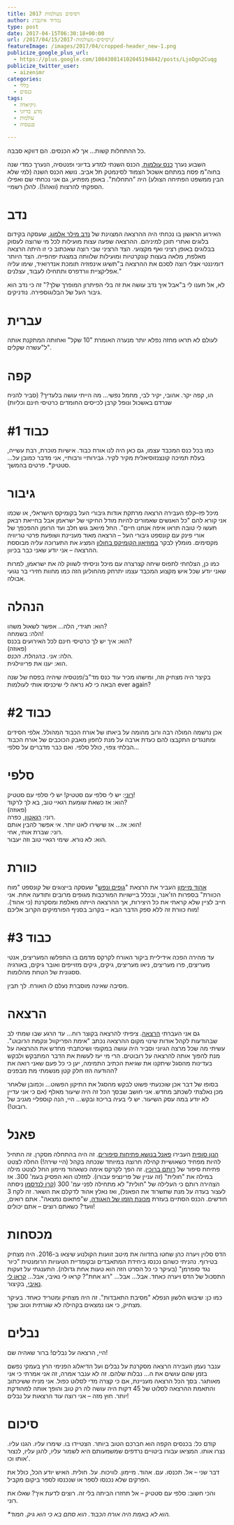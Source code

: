 ```yaml
---
title: רסיסים מעולמות 2017
author: נמרוד איזנברג
type: post
date: 2017-04-15T06:30:18+00:00
url: /2017/04/15/רסיסים-מעולמות-2017/
featureImage: /images/2017/04/cropped-header_new-1.png
publicize_google_plus_url:
  - https://plus.google.com/108430814102045194842/posts/LjoDgn2Cuqg
publicize_twitter_user:
  - aizenimr
categories:
  - כללי
  - כנסים
tags:
  - גיקיאדה
  - מדע בדיוני
  - עולמות
  - פנטסיה

---
```

<span lang="he-IL">כל ההתחלות קשות… אך לא הכנסים</span><span lang="en-US">. </span><span lang="he-IL">הם דווקא סבבה</span><span lang="en-US">.</span>

<span lang="he-IL">השבוע נערך <a href="http://2017.olamot-con.org.il/">כנס עולמות</a></span><span lang="en-US">, </span><span lang="he-IL">הכנס השנתי למדע בדיוני ופנטסיה</span><span lang="en-US">, </span><span lang="he-IL">הנערך כמדי שנה בחוה</span><span lang="en-US">"</span><span lang="he-IL">מ פסח במתחם אשכול הצמוד לסינמטק תל אביב</span><span lang="en-US">. </span><span lang="he-IL">נושא הכנס השנה </span><span lang="en-US">(</span><span lang="he-IL">למי שלא הבין ממשפט הפתיחה הצולע</span><span lang="en-US">) </span><span lang="he-IL">היה </span><span lang="en-US">"</span><span lang="he-IL">התחלות</span><span lang="en-US">". </span><span lang="he-IL">באופן מפתיע</span><span lang="en-US">, </span><span lang="he-IL">גם אני נכחתי שם ואפילו הספקתי להרצות </span><span lang="en-US">(</span><span lang="he-IL">וואהו</span><span lang="en-US">!). </span><span lang="he-IL">להלן רשמיי</span><span lang="en-US">.</span>

# <span lang="he-IL">נדב</span>

<span lang="he-IL">האירוע הראשון בו נכחתי היה ההרצאה המצוינת של <a href="http://www.fantastic-library.com/">נדב מילר אלמוג</a></span><span lang="en-US">, </span><span lang="he-IL">שעסקה בקידום בלוגים ואתרי תוכן למיניהם</span><span lang="en-US">. </span><span lang="he-IL">ההרצאה שפעה עצות מועילות לכל מי שרוצה לעסוק בבלוגים באופן רציני ואף מקצועי</span><span lang="en-US">. </span><span lang="he-IL">הצד הרציני שבי רוצה שאכתוב כי זו היתה הרצאה מאלפת</span><span lang="en-US">, </span><span lang="he-IL">מלאה בעצות קונקרטיות ומועילות שלוותה במצגת יפהפייה</span><span lang="en-US">. </span><span lang="he-IL">הצד היותר דומיננטי אצלי רוצה לסכם את ההרצאה ב</span><span lang="en-US">"</span><span lang="he-IL">תשיגו אינפוזיה תומכת אנדרואיד</span><span lang="en-US">, </span><span lang="he-IL">שימו עליה אפליקציית וורדפרס ותתחילו לעבוד, עצלנים</span><span lang="en-US">."</span>

<span lang="he-IL">לא</span><span lang="en-US">, </span><span lang="he-IL">אל תענו לי ב</span><span lang="en-US">"</span><span lang="he-IL">אבל איך נדב עושה את זה בלי הפיתרון המופרך שלך</span><span lang="en-US">?" </span><span lang="he-IL">זה כי נדב הוא גיבור העל של הבלוגוספירה</span><span lang="en-US">. </span><span lang="he-IL">נודניקים</span><span lang="en-US">.</span>

# <span lang="he-IL">עברית</span>

<span lang="he-IL">לעולם לא תראו מחזה נפלא יותר מנערה האומרת </span><span lang="en-US">"10 </span><span lang="he-IL">שקל</span><span lang="en-US">" </span><span lang="he-IL">ואחותה המתקנת אותה ל</span><span lang="en-US">"</span><span lang="he-IL">עשרה שקלים</span><span lang="en-US">".</span>

# <span lang="he-IL">קפה</span>

<span lang="he-IL">הו, קפה יקר</span><span lang="en-US">. </span><span lang="he-IL">אהובי</span><span lang="en-US">, </span><span lang="he-IL">יקיר לבי</span><span lang="en-US">, </span><span lang="he-IL">מחמל נפשי… מה הייתי עושה בלעדיך</span><span lang="en-US">? (</span><span lang="he-IL">סביר להניח שנרדם באשכול ונופל קרבן לכייסים החומדים כרטיסי חינם וכליות</span><span lang="en-US">)</span>

# <span lang="he-IL">כבוד </span><span lang="en-US">#1</span>

<span lang="he-IL">כמו בכל כנס המכבד עצמו</span><span lang="en-US">, </span><span lang="he-IL">גם כאן היה לנו אורח כבוד</span><span lang="en-US">. </span><span lang="he-IL">אישיות מוכרת</span><span lang="en-US">, </span><span lang="he-IL">רבת עשייה</span><span lang="en-US">, </span><span lang="he-IL">בעלת תמיכה קונצנזוסיאלית מקיר לקיר</span><span lang="en-US">. </span><span lang="he-IL">גבירותיי ורבותיי</span><span lang="en-US">, </span><span lang="he-IL">אני מדבר כמובן על… סטטיק*</span><span lang="en-US">. </span><span lang="he-IL">פרטים בהמשך</span><span lang="en-US">.</span>

# <span lang="he-IL">גיבור</span>

<span lang="he-IL">מיכל פז</span><span lang="en-US">&#8211;</span><span lang="he-IL">קלפ העבירה הרצאה מרתקת אודות גיבורי העל בקומיקס הישראלי</span><span lang="en-US">, </span><span lang="he-IL">או שכמו אני קורא להם </span><span lang="en-US">"</span><span lang="he-IL">כל האנשים שאמורים להיות מודל החיקוי של ישראמן אבל בחייאת רבאק תעשו לי טובה תראו איפה אנחנו חיים</span><span lang="en-US">". </span><span lang="he-IL">החל מיואב גוש חלב ועד הרומן ההפכפך של אורי פינק עם קונספט גיבורי העל – הרצאה מאוד מעניינת ושופעת פרטי טריוויה מקסימים</span><span lang="en-US">. </span><span lang="he-IL">מומלץ לבקר <a href="http://www.cartoon.org.il/">במוזיאון הקומיקס בחולון</a> המציג את התערוכה עליה מבוססת ההרצאה &#8211; אני יודע שאני כבר בכיוון.<br /> </span>

כמו כן, הצלחתי לתפוס שיחה קצרצרה עם מיכל וניסיתי לשווק לה את ישראמן, למרות שאני יודע שכל איש מקצוע המכבד עצמו יתרחק מהחוליגן הזה כמו מחוות חזירי בר נגועי אבולה.

# הנהלה

הוא: תגידי, הלה&#8230; אפשר לשאול משהו?  
הלה: בשמחה!  
הוא: איך יש לך כרטיסי חינם לכל האירועים בכנס?  
(פאוזה)  
הלה: _אני. בהנהלת. הכנס._  
הוא: יענו את פריווילגית.

בקיצר היה מצחיק וזה, ומישהו מכיר עוד כנס מד"ב/פנטסיה שיהיה בפסח של שנה הבאה כי לא נראה לי שיכניסו אותי לעולמות ever again?

# כבוד #2

אכן נרשמה המולה רבה ורוב מהומה על ביאתו של אורח הכבוד המהולל. אלפי חסידים ומתנגדים התקבצו להם כעדת ארבה על מנת לחפון מאבק הכוכבים של אורח הכבוד הבלתי צפוי, כולל סלפי. ואם כבר מדברים על סלפי&#8230;

# סלפי

[רוני][1]: יש לי סלפי עם סטטיק! יש לי סלפי עם סטטיק!  
הוא: אז כשאת שומעת רגאיי טוב, בא לך לרקוד?  
(פאוזה)  
רוני: [רגאטון][2], כפרה.  
הוא: אז&#8230; אז שישירו לאט יותר. אי אפשר להבין אותם!  
רוני: שברת אותי, אחי.  
הוא: לא נורא. שימי רגאיי טוב וזה יעבור.

# כוורת

[אהוד מיימון][3] העביר את הרצאת "[גופים ונפש][4]" שעסקה בייצוגים של קונספט "מוח הכוורת" בספרות הז'אנר, ובכלל ביישויות המורכבות מגופים מרובים ותודעה אחת. אני חייב לציין שלא קראתי את כל היצירות, אך ההרצאה הייתה מאלפת ומסקרנת (כי אהוד). מוח כוורת זה ללא ספק הדבר הבא &#8211; בקרוב בסניף הפורמיקים הקרוב אליכם!

# כבוד #3

עד מהירה הפכה אידיליית ביקור האורח לקרקס מדמם בו התפלשו המעריצים, אנטי מעריצים, פרו מעריצים, ניאו מעריצים, גיקים, גיקים מזוייפים ואובר גיקים, באורגיה ססגונית של הטחת מהלומות.

מסיבה שאינה מוסברת נעלם לו האורח. לך תבין.

# הרצאה

גם אני העברתי [הרצאה][5]. ציפיתי להרצאה בקוצר רוח&#8230; עד הרגע שבו שמתי לב שבהודעות לקהל אודות שינוי מקום ההרצאה נכתב "אימת הפריקוול ונקמת _הרובוט_". עשיתי מה שכל מרצה הגיוני וסביר היה עושה במקומי ושיכתבתי מחדש את ההרצאה על מנת להפוך אותה להרצאה על רובוטים. הרי מי יעז לעשות את הדבר המתבקש ולבקש בעדינות מהסגל שיתקנו את שגיאת הכתיב התמימה, יען כי כל פעם שאני רואה את ההודעה הזו חלק קטן מנשמתי מת מבפנים?

בסופו של דבר אכן שוכנעתי פשוט לבקש מהסגל את התיקון הפשוט&#8230; וכמובן שלאחר מכן נאלצתי לשכתב מחדש. אני חושב שבסך הכל זה היה שיעור מאלף (אם כי אני עדיין לא יודע במה עסק השיעור. יש לי בעיה בריכוז ובקש&#8230; היי, הנה קוספליי מגניב של רובוט!).

# פאנל

[הנון סופית][6] העבירו [פאנל בנושא פתיחות סיפורים][7]. זה היה בהתחלה מסקרן. זה התחיל להיות מפחיד כשאושיית קהילה חרוצה במיוחד שנכחה בקהל (היי שירה!) החלה לצטט פתיחת סיפור של [רותם ברוכין][8]. זה הפך לקרקס אימה כשאהוד מיימון החל לצטט מילה במילה את "חולית" (זה עניין של פרינציפ עבורו). למזלנו הוא הפסיק בעמ' 300. אז הצהירה רותם כי העלילה של "חולית" לא מתחילה לפני עמ' 300 ([קרן לנדסמן][9] ניסתה לעצור בעדה על מנת שתשרוד את הפאנל), ואז נאלץ אהוד לדקלם את השאר. זה לקח 3 חודשים. הכנס הסתיים בעזרת [מכונת הזמן של האגודה][10], ש"פתאום נמצאה". אתם רואים, וועד? כשאתם רוצים &#8211; אתם יכולים!

# מכסחות

הדס סלוין ויערה כהן שחטו בחדווה את מיטב זוועות הקולנוע שיצאו ב-2016. היה מצחיק בטירוף. נהניתי כשהם נכנסו ביחידת המתאבדים ובקומדיית הטעויות הרומנטית "כיור נגד סופרמן" (בעיקר כי כל הסרט הזה הוא טעות אחת גדולה). התענגתי על זעקות התסכול של הדס ויערה כאחד. אבל&#8230; אבל&#8230; "רוג אחת"? קראו לי נאיבי, אבל&#8230; [קראו לי נאיבי][11], בקיצור.

כמו כן: שיבוש הלשון הנפלא "מסיבת התאבדות". זה היה מצחיק ומטריד כאחד. בעיקר מצחיק, כי אנו נמצאים בקהילה לא שגרתית וטוב שכך.

# נבלים

היי, הרצאה על נבלים! ברור שאהיה שם!

ענבר נעמן העבירה הרצאה מסקרנת על נבלים ועל הדיאלוג הפנימי הרץ בעמקי נפשם בזמן שהם עושים את ה&#8230; נבלות שלהם. זה לא ענבר אמרה, זה אני אמרתי כי אני מאותגר. בסך הכל הרצאה מעניינת, אם כי קצרה מדי לסלוט כפול. אני מניח ששיכתוב והתאמת ההרצאה לסלוט של 45 דקות היה עושה לה רק טוב והופך אותה למהודקת יותר. חוץ מזה &#8211; אני רוצה עוד הרצאות על נבלים!

# סיכום

קודם כל: בכנסים הקפה הוא חברכם הטוב ביותר. הצטיידו בו. שימרו עליו. הגנו עליו. נצרו אותו. המציאו עבורו ביטויים נרדפים שמשמעותם היא לשמור עליו, להגן עליו, לנצור אותו וכו'.

דבר שני &#8211; אל. תכנסו. עם. אהוד. מיימון. לוויכוח. על. חולית. האיש יודע הכל, כולל את הפרקים שלא נכנסו לספר או שנכנסו לספר ביקום מקביל.

והכי חשוב: סלפי עם סטטיק &#8211; אל תחזרו הביתה בלי זה. רוצים לדעת איך? שאלו את רוני.

_*הוא לא באמת היה אורח הכבוד. הוא סתם בא כי הוא גיק. חמוד._

 [1]: https://gelbfish.wordpress.com/
 [2]: http://shironet.mako.co.il/artist?type=lyrics&lang=1&prfid=16958&wrkid=40116
 [3]: http://my2centssf.blogspot.com
 [4]: http://www.olamot-con.org.il/Program/#mylightbox20357
 [5]: /2017/04/03/%d7%9b%d7%a0%d7%a1-%d7%9b%d7%a0%d7%a1-%d7%aa%d7%a8%d7%93%d7%95%d7%a3/
 [6]: /2015/08/05/%d7%94%d7%95%d7%90-%d7%95%d7%94%d7%99%d7%90-2/
 [7]: http://www.olamot-con.org.il/Program/#mylightbox20481
 [8]: http://rotemwrites.com/
 [9]: http://www.realitybugs.me
 [10]: /2015/10/10/%d7%90%d7%96-%d7%90%d7%99%d7%a4%d7%94-%d7%94%d7%9e%d7%9b%d7%95%d7%a0%d7%94-%d7%a7%d7%99%d7%91%d7%99%d7%a0%d7%99%d7%9e%d7%98/
 [11]: /2016/12/20/%d7%aa%d7%a7%d7%95%d7%95%d7%94-%d7%97%d7%93%d7%a9%d7%94-%d7%95%d7%a9%d7%9e%d7%94-%d7%a8%d7%95%d7%92-%d7%90%d7%97%d7%aa/